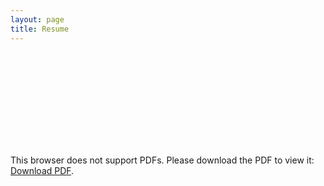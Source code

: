 ```yaml
---
layout: page
title: Resume
---
```






<object data="http://raghavsood1996.github.io/Raghav_CMU_updated.pdf" type="application/pdf" width="700px" height="700px">
    <embed src="http://raghavsood1996.github.io/Raghav_CMU_updated.pdf">
        <p>This browser does not support PDFs. Please download the PDF to view it: <a href="http://raghavsood1996.github.io/Raghav_CMU_updated.pdf">Download PDF</a>.</p>
    </embed>
</object>